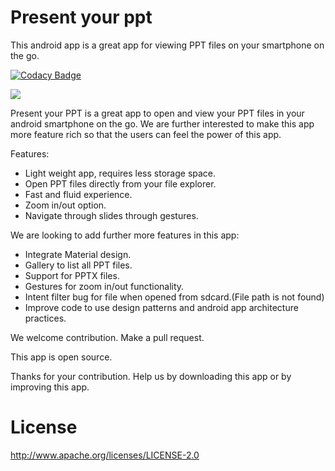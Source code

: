 # Present your ppt

This android app is a great app for viewing PPT files on your smartphone on the go.

[![Codacy Badge](https://api.codacy.com/project/badge/Grade/d78544bf2b3e401e9f520496766ec775)](https://www.codacy.com/app/07101994/present-your-ppt?utm_source=github.com&amp;utm_medium=referral&amp;utm_content=07101994/present-your-ppt&amp;utm_campaign=Badge_Grade)

<a href="https://codeclimate.com/github/07101994/present-your-ppt/maintainability"><img src="https://api.codeclimate.com/v1/badges/b2ee93772dbcc976193e/maintainability" /></a>

Present your PPT is a great app to open and view your PPT files in your android smartphone on the go. We are further interested to make this app more feature rich so that the users can feel the power of this app.

Features:
- Light weight app, requires less storage space.
- Open PPT files directly from your file explorer.
- Fast and fluid experience.
- Zoom in/out option.
- Navigate through slides through gestures.

We are looking to add further more features in this app:
- Integrate Material design.
- Gallery to list all PPT files.
- Support for PPTX files.
- Gestures for zoom in/out functionality.
- Intent filter bug for file when opened from sdcard.(File path is not found)
- Improve code to use design patterns and android app architecture practices.

We welcome contribution. Make a pull request.

This app is open source.

Thanks for your contribution. Help us by downloading this app or by improving this app.

# License

http://www.apache.org/licenses/LICENSE-2.0
